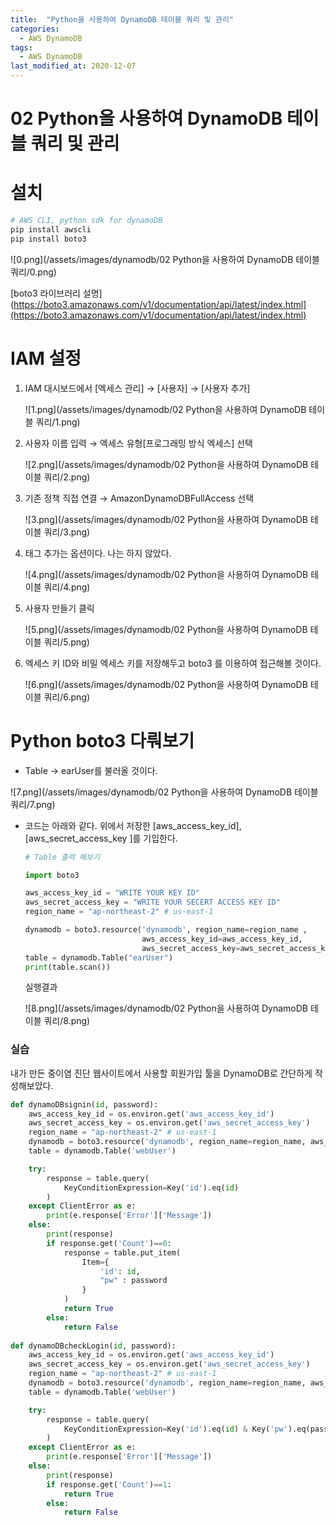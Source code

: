 ```yaml
---
title:  "Python을 사용하여 DynamoDB 테이블 쿼리 및 관리"
categories:
  - AWS DynamoDB
tags:
  - AWS DynamoDB
last_modified_at: 2020-12-07
---
```

# 02 Python을 사용하여 DynamoDB 테이블 쿼리 및 관리

# 설치

```bash
# AWS CLI, python sdk for dynamoDB
pip install awscli
pip install boto3
```

![0.png](/assets/images/dynamodb/02 Python을 사용하여 DynamoDB 테이블 쿼리/0.png)

[boto3 라이브러리 설명](https://boto3.amazonaws.com/v1/documentation/api/latest/index.html](https://boto3.amazonaws.com/v1/documentation/api/latest/index.html)

# IAM 설정

1. IAM 대시보드에서 [엑세스 관리] → [사용자] → [사용자 추가] 

    ![1.png](/assets/images/dynamodb/02 Python을 사용하여 DynamoDB 테이블 쿼리/1.png)

2. 사용자 이름 입력 → 엑세스 유형[프로그래밍 방식 엑세스] 선택 

    ![2.png](/assets/images/dynamodb/02 Python을 사용하여 DynamoDB 테이블 쿼리/2.png)

3. 기존 정책 직접 연결 → AmazonDynamoDBFullAccess 선택

    ![3.png](/assets/images/dynamodb/02 Python을 사용하여 DynamoDB 테이블 쿼리/3.png)

4. 태그 추가는 옵션이다. 나는 하지 않았다.

    ![4.png](/assets/images/dynamodb/02 Python을 사용하여 DynamoDB 테이블 쿼리/4.png)

5. 사용자 만들기 클릭

    ![5.png](/assets/images/dynamodb/02 Python을 사용하여 DynamoDB 테이블 쿼리/5.png)

6. 엑세스 키 ID와 비밀 엑세스 키를 저장해두고 boto3 를 이용하여 접근해볼 것이다.

    ![6.png](/assets/images/dynamodb/02 Python을 사용하여 DynamoDB 테이블 쿼리/6.png)

# Python boto3 다뤄보기

- Table → earUser를 불러올 것이다.

![7.png](/assets/images/dynamodb/02 Python을 사용하여 DynamoDB 테이블 쿼리/7.png)

- 코드는 아래와 같다. 위에서 저장한 [aws_access_key_id], [aws_secret_access_key ]를 기입한다.

    ```python
    # Table 출력 해보기

    import boto3

    aws_access_key_id = "WRITE YOUR KEY ID"
    aws_secret_access_key = "WRITE YOUR SECERT ACCESS KEY ID"
    region_name = "ap-northeast-2" # us-east-1

    dynamodb = boto3.resource('dynamodb', region_name=region_name , 
                              aws_access_key_id=aws_access_key_id, 
                              aws_secret_access_key=aws_secret_access_key)
    table = dynamodb.Table("earUser")
    print(table.scan())
    ```

    실행결과

    ![8.png](/assets/images/dynamodb/02 Python을 사용하여 DynamoDB 테이블 쿼리/8.png)

### 실습

내가 만든 중이염 진단 웹사이트에서 사용할 회원가입 툴을 DynamoDB로 간단하게 작성해보았다.

```python
def dynamoDBsignin(id, password):
    aws_access_key_id = os.environ.get('aws_access_key_id')
    aws_secret_access_key = os.environ.get('aws_secret_access_key')
    region_name = "ap-northeast-2" # us-east-1
    dynamodb = boto3.resource('dynamodb', region_name=region_name, aws_access_key_id=aws_access_key_id, aws_secret_access_key=aws_secret_access_key)
    table = dynamodb.Table('webUser')

    try:
        response = table.query(
            KeyConditionExpression=Key('id').eq(id)
        )
    except ClientError as e:
        print(e.response['Error']['Message'])
    else:
        print(response)
        if response.get('Count')==0:
            response = table.put_item(
                Item={
                    'id': id,
                    "pw" : password
                }
            )
            return True
        else:
            return False
    
def dynamoDBcheckLogin(id, password):
    aws_access_key_id = os.environ.get('aws_access_key_id')
    aws_secret_access_key = os.environ.get('aws_secret_access_key')
    region_name = "ap-northeast-2" # us-east-1
    dynamodb = boto3.resource('dynamodb', region_name=region_name, aws_access_key_id=aws_access_key_id, aws_secret_access_key=aws_secret_access_key)
    table = dynamodb.Table('webUser')

    try:
        response = table.query(
            KeyConditionExpression=Key('id').eq(id) & Key('pw').eq(password)
        )
    except ClientError as e:
        print(e.response['Error']['Message'])
    else:
        print(response)
        if response.get('Count')==1:
            return True
        else:
            return False
```